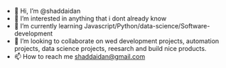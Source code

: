 - 👋 Hi, I’m @shaddaidan
- 👀 I’m interested in anything that i dont already know
- 🌱 I’m currently learning Javascript/Python/data-science/Software-development
- 💞️ I’m looking to collaborate on wed development projects, automation projects, data science projects, reesarch and build nice products.
- 📫 How to reach me shaddaidan@gmail.com

<!---
shaddaidan/shaddaidan is a ✨ special ✨ repository because its `README.md` (this file) appears on your GitHub profile.
You can click the Preview link to take a look at your changes.
--->
